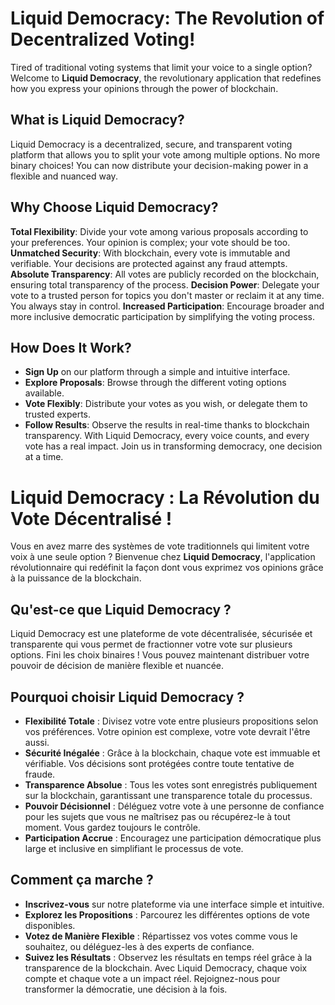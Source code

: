 # Liquid Democracy: The Revolution of Decentralized Voting!

Tired of traditional voting systems that limit your voice to a single option? Welcome to __Liquid Democracy__, the revolutionary application that redefines how you express your opinions through the power of blockchain.

## What is Liquid Democracy?

Liquid Democracy is a decentralized, secure, and transparent voting platform that allows you to split your vote among multiple options. No more binary choices! You can now distribute your decision-making power in a flexible and nuanced way.

## Why Choose Liquid Democracy?

__Total Flexibility__: Divide your vote among various proposals according to your preferences. Your opinion is complex; your vote should be too.
__Unmatched Security__: With blockchain, every vote is immutable and verifiable. Your decisions are protected against any fraud attempts.
__Absolute Transparency__: All votes are publicly recorded on the blockchain, ensuring total transparency of the process.
__Decision Power__: Delegate your vote to a trusted person for topics you don't master or reclaim it at any time. You always stay in control.
__Increased Participation__: Encourage broader and more inclusive democratic participation by simplifying the voting process.
## How Does It Work?

- __Sign Up__ on our platform through a simple and intuitive interface.
- __Explore Proposals__: Browse through the different voting options available.
- __Vote Flexibly__: Distribute your votes as you wish, or delegate them to trusted experts.
- __Follow Results__: Observe the results in real-time thanks to blockchain transparency.
With Liquid Democracy, every voice counts, and every vote has a real impact. Join us in transforming democracy, one decision at a time.



# Liquid Democracy : La Révolution du Vote Décentralisé !

Vous en avez marre des systèmes de vote traditionnels qui limitent votre voix à une seule option ? Bienvenue chez __Liquid Democracy__, l'application révolutionnaire qui redéfinit la façon dont vous exprimez vos opinions grâce à la puissance de la blockchain.

## Qu'est-ce que Liquid Democracy ?

Liquid Democracy est une plateforme de vote décentralisée, sécurisée et transparente qui vous permet de fractionner votre vote sur plusieurs options. Fini les choix binaires ! Vous pouvez maintenant distribuer votre pouvoir de décision de manière flexible et nuancée.

## Pourquoi choisir Liquid Democracy ?

- __Flexibilité Totale__ : Divisez votre vote entre plusieurs propositions selon vos préférences. Votre opinion est complexe, votre vote devrait l'être aussi.
- __Sécurité Inégalée__ : Grâce à la blockchain, chaque vote est immuable et vérifiable. Vos décisions sont protégées contre toute tentative de fraude.
- __Transparence Absolue__ : Tous les votes sont enregistrés publiquement sur la blockchain, garantissant une transparence totale du processus.
- __Pouvoir Décisionnel__ : Déléguez votre vote à une personne de confiance pour les sujets que vous ne maîtrisez pas ou récupérez-le à tout moment. Vous gardez toujours le contrôle.
- __Participation Accrue__ : Encouragez une participation démocratique plus large et inclusive en simplifiant le processus de vote.
## Comment ça marche ?

- __Inscrivez-vous__ sur notre plateforme via une interface simple et intuitive.
- __Explorez les Propositions__ : Parcourez les différentes options de vote disponibles.
- __Votez de Manière Flexible__ : Répartissez vos votes comme vous le souhaitez, ou déléguez-les à des experts de confiance.
- __Suivez les Résultats__ : Observez les résultats en temps réel grâce à la transparence de la blockchain.
Avec Liquid Democracy, chaque voix compte et chaque vote a un impact réel. Rejoignez-nous pour transformer la démocratie, une décision à la fois.
